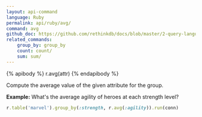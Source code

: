 ```yaml
---
layout: api-command 
language: Ruby
permalink: api/ruby/avg/
command: avg
github_doc: https://github.com/rethinkdb/docs/blob/master/2-query-language/api/ruby/aggregators/avg.md
related_commands:
    group_by: group_by
    count: count/
    sum: sum/
---
```


{% apibody %}
r.avg(attr)
{% endapibody %}

Compute the average value of the given attribute for the group.

__Example:__ What's the average agility of heroes at each strength level?

```rb
r.table('marvel').group_by(:strength, r.avg(:agility)).run(conn)
```



